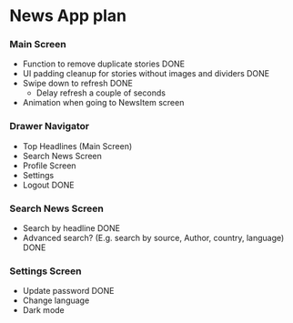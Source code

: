 # News App plan

### Main Screen

- Function to remove duplicate stories DONE
- UI padding cleanup for stories without images and dividers DONE
- Swipe down to refresh DONE
  - Delay refresh a couple of seconds
- Animation when going to NewsItem screen

### Drawer Navigator

- Top Headlines (Main Screen)
- Search News Screen
- Profile Screen
- Settings
- Logout DONE

### Search News Screen

- Search by headline DONE
- Advanced search? (E.g. search by source, Author, country, language) DONE

### Settings Screen

- Update password DONE
- Change language
- Dark mode
